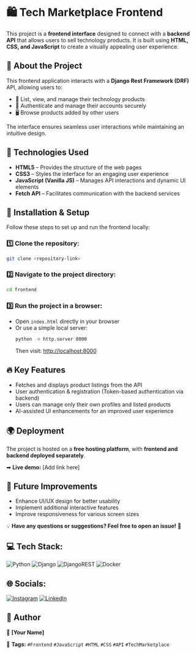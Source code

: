 # 🛍️ Tech Marketplace Frontend

This project is a **frontend interface** designed to connect with a **backend API** that allows users to sell technology products. It is built using **HTML, CSS, and JavaScript** to create a visually appealing user experience.

## 📌 About the Project

This frontend application interacts with a **Django Rest Framework (DRF)** API, allowing users to:
- 🛒 List, view, and manage their technology products
- 🔑 Authenticate and manage their accounts securely
- 🖥️ Browse products added by other users

The interface ensures seamless user interactions while maintaining an intuitive design.

## 🚀 Technologies Used

- **HTML5** – Provides the structure of the web pages
- **CSS3** – Styles the interface for an engaging user experience
- **JavaScript (Vanilla JS)** – Manages API interactions and dynamic UI elements
- **Fetch API** – Facilitates communication with the backend services

## 🔧 Installation & Setup

Follow these steps to set up and run the frontend locally:

### 1️⃣ Clone the repository:
```bash
git clone <repository-link>
```

### 2️⃣ Navigate to the project directory:
```bash
cd frontend
```

### 3️⃣ Run the project in a browser:
- Open `index.html` directly in your browser
- Or use a simple local server:
  ```bash
  python -m http.server 8000
  ```
  Then visit: [http://localhost:8000](http://localhost:8000)

## 🔥 Key Features

- Fetches and displays product listings from the API
- User authentication & registration (Token-based authentication via backend)
- Users can manage only their own profiles and listed products
- AI-assisted UI enhancements for an improved user experience

## 🌍 Deployment

The project is hosted on a **free hosting platform**, with **frontend and backend deployed separately**.

➡ **Live demo:** [Add link here]

## 📌 Future Improvements

- Enhance UI/UX design for better usability
- Implement additional interactive features
- Improve responsiveness for various screen sizes

💡 **Have any questions or suggestions? Feel free to open an issue!** 🚀

## 💻 Tech Stack:

![Python](https://img.shields.io/badge/python-3670A0?style=for-the-badge&logo=python&logoColor=ffdd54) 
![Django](https://img.shields.io/badge/django-%23092E20.svg?style=for-the-badge&logo=django&logoColor=white) 
![DjangoREST](https://img.shields.io/badge/DJANGO-REST-ff1709?style=for-the-badge&logo=django&logoColor=white&color=ff1709&labelColor=gray) 
![Docker](https://img.shields.io/badge/docker-%230db7ed.svg?style=for-the-badge&logo=docker&logoColor=white)

## 🌐 Socials:

[![Instagram](https://img.shields.io/badge/Instagram-%23E4405F.svg?logo=Instagram&logoColor=white)](https://instagram.com/aykhanko)
[![LinkedIn](https://img.shields.io/badge/LinkedIn-%230077B5.svg?logo=linkedin&logoColor=white)](https://linkedin.com/in/Ayxan-k%C9%99rimli-74617b2b9/)

## 👤 Author

📝 **[Your Name]**

📌 **Tags:** `#Frontend` `#JavaScript` `#HTML` `#CSS` `#API` `#TechMarketplace`

